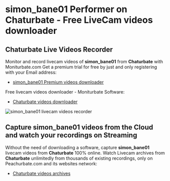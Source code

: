 # simon_bane01 Performer on Chaturbate - Free LiveCam videos downloader

## Chaturbate Live Videos Recorder

Monitor and record livecam videos of **simon_bane01** from **Chaturbate** with Moniturbate.com
Get a premium trial for free by just and only registering with your Email address:
* [simon_bane01 Premium videos downloader](https://moniturbate.com/request-demo-licence-key.html)

Free livecam videos downloader - Moniturbate Software:
* [Chaturbate videos downloader](https://moniturbate.com/moniturbate-download-software.html)

![simon_bane01 livecam videos recorder](https://peachurnet.com/templates/moniturbate-software.png)


## Capture simon_bane01 videos from the Cloud and watch your recordings on Streaming

Without the need of downloading a software, capture **simon_bane01** livecam videos from **Chaturbate** 100% online.
Watch Livecam archives from **Chaturbate** unlimitedly from thousands of existing recordings, only on Peachurbate.com and its websites network:
* [Chaturbate videos archives](https://peachurnet.com/)